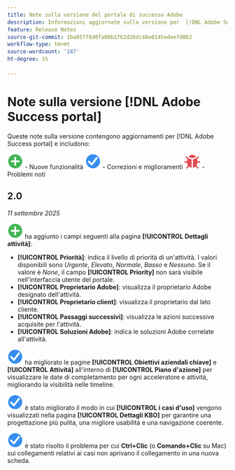 ```yaml
---
title: Note sulla versione del portale di successo Adobe
description: Informazioni aggiornate sulla versione per  [!DNL Adobe Success portal].
feature: Release Notes
source-git-commit: 1ba057f6d0fa08b1762d26dc48e0145edee7d062
workflow-type: tm+mt
source-wordcount: '187'
ht-degree: 1%

---
```



# Note sulla versione [!DNL Adobe Success portal]

Queste note sulla versione contengono aggiornamenti per [!DNL Adobe Success portal] e includono:

![Nuovo](../adobe-success-portal/assets/new.svg) - Nuove funzionalità
![Correzione](../adobe-success-portal/assets/fix.svg) - Correzioni e miglioramenti
![Bug](../adobe-success-portal/assets/bug.svg) - Problemi noti

## 2.0

_11 settembre 2025_

![Nuovo](../adobe-success-portal/assets/new.svg) ha aggiunto i campi seguenti alla pagina **[!UICONTROL Dettagli attività]**:

* **[!UICONTROL Priorità]**: indica il livello di priorità di un&#39;attività. I valori disponibili sono *Urgente*, *Elevato*, *Normale*, *Basso* e *Nessuno*. Se il valore è *None*, il campo **[!UICONTROL Priority]** non sarà visibile nell&#39;interfaccia utente del portale.
* **[!UICONTROL Proprietario Adobe]**: visualizza il proprietario Adobe designato dell&#39;attività.
* **[!UICONTROL Proprietario client]**: visualizza il proprietario dal lato cliente.
* **[!UICONTROL Passaggi successivi]**: visualizza le azioni successive acquisite per l&#39;attività.
* **[!UICONTROL Soluzioni Adobe]**: indica le soluzioni Adobe correlate all&#39;attività.

![Correzione](../adobe-success-portal/assets/fix.svg) ha migliorato le pagine **[!UICONTROL Obiettivi aziendali chiave]** e **[!UICONTROL Attività]** all&#39;interno di **[!UICONTROL Piano d&#39;azione]** per visualizzare le date di completamento per ogni acceleratore e attività, migliorando la visibilità nelle timeline.

![Correzione](../adobe-success-portal/assets/fix.svg) è stato migliorato il modo in cui **[!UICONTROL i casi d&#39;uso]** vengono visualizzati nella pagina **[!UICONTROL Dettagli KBO]** per garantire una progettazione più pulita, una migliore usabilità e una navigazione coerente.

![Correzione](../adobe-success-portal/assets/fix.svg) è stato risolto il problema per cui **Ctrl+Clic** (o **Comando+Clic** su Mac) sui collegamenti relativi ai casi non aprivano il collegamento in una nuova scheda.

